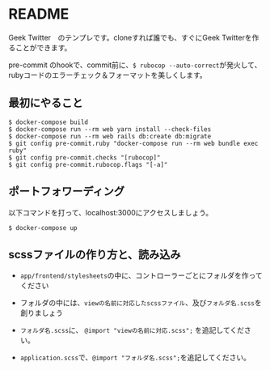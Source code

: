 # README
Geek Twitter　のテンプレです。cloneすれば誰でも、すぐにGeek Twitterを作ることができます。

pre-commit のhookで、commit前に、`$ rubocop --auto-correct`が発火して、rubyコードのエラーチェック＆フォーマットを美しくします。

## 最初にやること
```
$ docker-compose build
$ docker-compose run --rm web yarn install --check-files
$ docker-compose run --rm web rails db:create db:migrate
$ git config pre-commit.ruby "docker-compose run --rm web bundle exec ruby"
$ git config pre-commit.checks "[rubocop]"
$ git config pre-commit.rubocop.flags "[-a]"
```

## ポートフォワーディング
以下コマンドを打って、localhost:3000にアクセスしましょう。
```
$ docker-compose up
```
## scssファイルの作り方と、読み込み
- `app/frontend/stylesheets`の中に、コントローラーごとにフォルダを作ってください

- フォルダの中には、`viewの名前に対応したscssファイル`、及び`フォルダ名.scss`を創りましょう

- `フォルダ名.scss`に、 `@import "viewの名前に対応.scss";`  を追記してください。

- `application.scss`で、`@import "フォルダ名.scss";`を追記してください。


